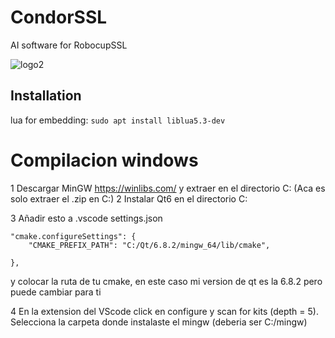 # CondorSSL
AI software for RobocupSSL

![logo2](https://github.com/Sysmic-Robotics/CondorSSL/blob/main/docs/logo.jpg)

## Installation

lua for embedding:
```sudo apt install liblua5.3-dev```

# Compilacion windows

1 Descargar MinGW https://winlibs.com/ y extraer en el directorio C: (Aca es solo extraer el .zip en C:)
2 Instalar Qt6 en el directorio C:

3 Añadir esto a .vscode settings.json

    "cmake.configureSettings": {
        "CMAKE_PREFIX_PATH": "C:/Qt/6.8.2/mingw_64/lib/cmake",

    },

y colocar la ruta de tu cmake, en este caso mi version de qt es la 6.8.2 pero puede cambiar para ti

4 En la extension del VScode click en configure y scan for kits (depth = 5). Selecciona la carpeta donde instalaste el mingw (deberia ser C:/mingw)



